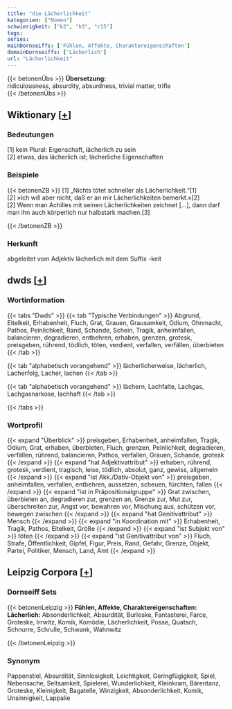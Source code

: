 ```yaml
---
title: "die Lächerlichkeit"
kategorien: ["Nomen"]
schwierigkeit: ["k2", "h3", "r15"]
tags:
series:
mainDornseiffs: ['Fühlen, Affekte, Charaktereigenschaften']
domainDornseiffs: ['Lächerlich']
url: "Lächerlichkeit"
---
```


{{< betonenÜbs >}}
**Übersetzung:**  
ridiculousness, absurdity, absurdness, trivial matter, trifle  
{{< /betonenÜbs >}}

## Wiktionary [[+](https://de.wiktionary.org/wiki/Lächerlichkeit)]

### Bedeutungen
[1] kein Plural: Eigenschaft, lächerlich zu sein  
[2] etwas, das lächerlich ist; lächerliche Eigenschaften  

### Beispiele
{{< betonenZB >}}
[1] „Nichts tötet schneller als Lächerlichkeit.“[1]  
[2] »Ich will aber nicht, daß er an mir Lächerlichkeiten bemerkt.«[2]  
[2] Wenn man Achilles mit seinen Lächerlichkeiten zeichnet […], dann darf man ihn auch körperlich nur halbstark machen.[3]  

{{< /betonenZB >}}
### Herkunft
abgeleitet vom Adjektiv lächerlich mit dem Suffix -keit  



## dwds [[+](https://www.dwds.de/wb/Lächerlichkeit)]

### Wortinformation
{{< tabs "Dwds" >}}
{{< tab "Typische Verbindungen" >}}
Abgrund, Eitelkeit, Erhabenheit, Fluch, Grat, Grauen, Grausamkeit, Odium, Ohnmacht, Pathos, Peinlichkeit, Rand, Schande, Schein, Tragik, anheimfallen, balancieren, degradieren, entbehren, erhaben, grenzen, grotesk, preisgeben, rührend, tödlich, töten, verdient, verfallen, verfällen, überbieten
{{< /tab >}}

{{< tab "alphabetisch vorangehend" >}}
lächerlicherweise, lächerlich, Lacherfolg, Lacher, lachen
{{< /tab >}}

{{< tab "alphabetisch vorangehend" >}}
lächern, Lachfalte, Lachgas, Lachgasnarkose, lachhaft
{{< /tab >}}

{{< /tabs >}}

### Wortprofil
{{< expand "Überblick" >}} preisgeben, Erhabenheit, anheimfallen, Tragik, Odium, Grat, erhaben, überbieten, Fluch, grenzen, Peinlichkeit, degradieren, verfällen, rührend, balancieren, Pathos, verfallen, Grauen, Schande, grotesk {{< /expand >}}
{{< expand "hat Adjektivattribut" >}} erhaben, rührend, grotesk, verdient, tragisch, leise, tödlich, absolut, ganz, gewiss, allgemein {{< /expand >}}
{{< expand "ist Akk./Dativ-Objekt von" >}} preisgeben, anheimfallen, verfallen, entbehren, aussetzen, scheuen, fürchten, fallen {{< /expand >}}
{{< expand "ist in Präpositionalgruppe" >}} Grat zwischen, überbieten an, degradieren zur, grenzen an, Grenze zur, Mut zur, überschreiten zur, Angst vor, bewahren vor, Mischung aus, schützen vor, bewegen zwischen {{< /expand >}}
{{< expand "hat Genitivattribut" >}} Mensch {{< /expand >}}
{{< expand "in Koordination mit" >}} Erhabenheit, Tragik, Pathos, Eitelkeit, Größe {{< /expand >}}
{{< expand "ist Subjekt von" >}} töten {{< /expand >}}
{{< expand "ist Genitivattribut von" >}} Fluch, Strafe, Öffentlichkeit, Gipfel, Figur, Preis, Rand, Gefahr, Grenze, Objekt, Partei, Politiker, Mensch, Land, Amt {{< /expand >}}

## Leipzig Corpora [[+](https://corpora.uni-leipzig.de/en/res?word=Lächerlichkeit&corpusId=deu_newscrawl-public_2018)]

### Dornseiff Sets
{{< betonenLeipzig >}}
**Fühlen, Affekte, Charaktereigenschaften:**  
**Lächerlich:** Absonderlichkeit, Absurdität, Burleske, Fantasterei, Farce, Groteske, Irrwitz, Komik, Komödie, Lächerlichkeit, Posse, Quatsch, Schnurre, Schrulle, Schwank, Wahnwitz  

{{< /betonenLeipzig >}}

### Synonym
Pappenstiel, Absurdität, Sinnlosigkeit, Leichtigkeit, Geringfügigkeit, Spiel, Nebensache, Seltsamkeit, Spielerei, Wunderlichkeit, Kleinkram, Bärentanz, Groteske, Kleinigkeit, Bagatelle, Winzigkeit, Absonderlichkeit, Komik, Unsinnigkeit, Lappalie

